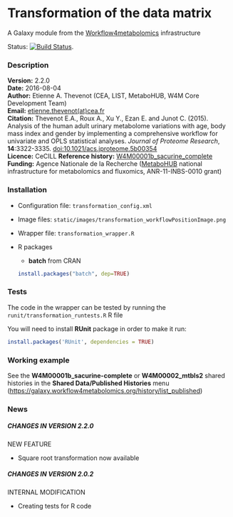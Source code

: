 Transformation of the data matrix  
=================================

A Galaxy module from the [Workflow4metabolomics](http://workflow4metabolomics.org) infrastructure  

Status: [![Build Status](https://travis-ci.org/workflow4metabolomics/transformation.svg?branch=master)](https://travis-ci.org/workflow4metabolomics/transformation).

### Description

**Version:** 2.2.0  
**Date:** 2016-08-04  
**Author:** Etienne A. Thevenot (CEA, LIST, MetaboHUB, W4M Core Development Team)   
**Email:** [etienne.thevenot(at)cea.fr](mailto:etienne.thevenot@cea.fr)  
**Citation:** Thevenot E.A., Roux A., Xu Y., Ezan E. and Junot C. (2015). Analysis of the human adult urinary metabolome variations with age, body mass index and gender by implementing a comprehensive workflow for univariate and OPLS statistical analyses. *Journal of Proteome Research*, **14**:3322-3335. [doi:10.1021/acs.jproteome.5b00354](http://dx.doi.org/10.1021/acs.jproteome.5b00354)  
**Licence:** CeCILL
**Reference history:** [W4M00001b_sacurine_complete](http://galaxy.workflow4metabolomics.org/history/list_published)     
**Funding:** Agence Nationale de la Recherche ([MetaboHUB](http://www.metabohub.fr/index.php?lang=en&Itemid=473) national infrastructure for metabolomics and fluxomics, ANR-11-INBS-0010 grant)

### Installation

* Configuration file: `transformation_config.xml`  
* Image files: `static/images/transformation_workflowPositionImage.png`   
* Wrapper file: `transformation_wrapper.R`  
* R packages  
    + **batch** from CRAN  
 
    ```r
    install.packages("batch", dep=TRUE)  
    ```
    
### Tests

The code in the wrapper can be tested by running the `runit/transformation_runtests.R` R file

You will need to install **RUnit** package in order to make it run:
```r
install.packages('RUnit', dependencies = TRUE)
```

### Working example

See the **W4M00001b_sacurine-complete** or **W4M00002_mtbls2** shared histories in the **Shared Data/Published Histories** menu (https://galaxy.workflow4metabolomics.org/history/list_published)  

### News

##### CHANGES IN VERSION 2.2.0  

NEW FEATURE  

 * Square root transformation now available  

##### CHANGES IN VERSION 2.0.2  

INTERNAL MODIFICATION  

 * Creating tests for R code  